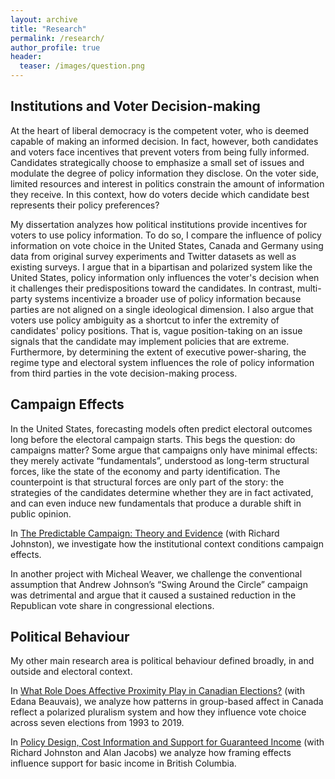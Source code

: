 ```yaml
---
layout: archive
title: "Research"
permalink: /research/
author_profile: true
header:
  teaser: /images/question.png
---
```


## Institutions and Voter Decision-making

At the heart of liberal democracy is the competent voter, who is deemed capable of making an informed decision. In fact, however, both candidates and voters face incentives that prevent voters from being fully informed. Candidates strategically choose to emphasize a small set of issues and modulate the degree of policy information they disclose. On the voter side, limited resources and interest in politics constrain the amount of information they receive. In this context, how do voters decide which candidate best represents their policy preferences? 

My dissertation analyzes how political institutions provide incentives for voters to use policy information. To do so, I compare the influence of policy information on vote choice in the United States, Canada and Germany using data from original survey experiments and Twitter datasets as well as existing surveys. I argue that in a bipartisan and polarized system like the United States, policy information only influences the voter's decision when it challenges their predispositions toward the candidates. In contrast, multi-party systems incentivize a broader use of policy information because parties are not aligned on a single ideological dimension. I also argue that voters use policy ambiguity as a shortcut to infer the extremity of candidates' policy positions. That is, vague position-taking on an issue signals that the candidate may implement policies that are extreme. Furthermore, by determining the extent of executive power-sharing, the regime type and electoral system influences the role of policy information from third parties in the vote decision-making process.


## Campaign Effects

In the United States, forecasting models often predict electoral outcomes long before the electoral campaign starts. This begs the question: do campaigns matter?  Some argue that campaigns only have minimal effects: they merely activate “fundamentals”, understood as long-term structural forces, like the state of the economy and party identification. The counterpoint is that structural forces are only part of the story: the strategies of the candidates determine whether they are in fact activated, and can even induce new fundamentals that produce a durable shift in public opinion. 

In [The Predictable Campaign: Theory and Evidence](/files/apsa-campaigns-paper-johnston-lachance.pdf) (with Richard Johnston), we investigate how the institutional context conditions campaign effects.

In another project with Micheal Weaver, we challenge the conventional assumption that Andrew Johnson’s “Swing Around the Circle” campaign was detrimental and argue that it caused a sustained reduction in the Republican vote share in congressional elections.



## Political Behaviour

My other main research area is political behaviour defined broadly, in and outside and electoral context. 

In [What Role Does Affective Proximity Play in Canadian Elections?](https://doi.org/10.13140/RG.2.2.29053.49121) (with Edana Beauvais), we analyze how patterns in group-based affect in Canada reflect a polarized pluralism system and how they influence vote choice across seven elections from 1993 to 2019. 

In [Policy Design, Cost Information and Support for Guaranteed Income](https://bcbasicincomepanel.ca/papers/?s=%22Policy+Design%2C+Cost+Information+and+Support+for+Guaranteed+Income%22) (with Richard Johnston and Alan Jacobs) we analyze how framing effects influence support for basic income in British Columbia.


